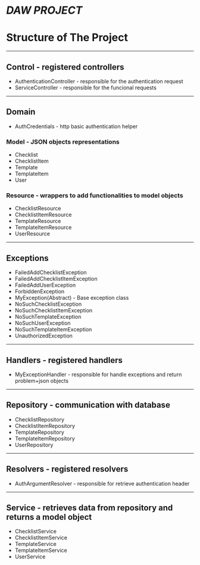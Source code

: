 # *DAW PROJECT*

# Structure of The Project
- - - -
## Control - registered controllers
* AuthenticationController - responsible for the authentication request
* ServiceController - responsible for the funcional requests
- - - -
## Domain
* AuthCredentials - http basic authentication helper 
### Model - JSON objects representations
* Checklist 
* ChecklistItem
* Template
* TemplateItem
* User
### Resource - wrappers to add functionalities to model objects
* ChecklistResource
* ChecklistItemResource
* TemplateResource
* TemplateItemResource
* UserResource
- - - -
## Exceptions
* FailedAddChecklistException
* FailedAddChecklistItemException
* FailedAddUserException
* ForbiddenException
* MyException(Abstract) - Base exception class
* NoSuchChecklistException
* NoSuchChecklistItemException
* NoSuchTemplateException
* NoSuchUserException
* NoSuchTemplateItemException
* UnauthorizedException
- - - -
## Handlers - registered handlers 
* MyExceptionHandler - responsible for handle exceptions and return problem+json objects
- - - -
## Repository - communication with database
* ChecklistRepository
* ChecklistItemRepository
* TemplateRepository
* TemplateItemRepository
* UserRepository
- - - -
## Resolvers - registered resolvers
* AuthArgumentResolver - responsible for retrieve authentication header
- - - -
## Service - retrieves data from repository and returns a model object
* ChecklistService
* ChecklistItemService
* TemplateService
* TemplateItemService
* UserService










